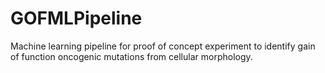 
# GOFMLPipeline

<!-- badges: start -->
<!-- badges: end -->

Machine learning pipeline for proof of concept experiment to identify gain of function oncogenic mutations from cellular morphology.

